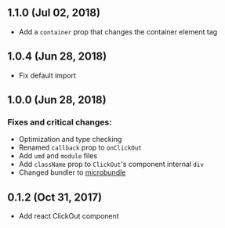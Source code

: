 ## 1.1.0 (Jul 02, 2018)
- Add a `container` prop that changes the container element tag

## 1.0.4 (Jun 28, 2018)
- Fix default import

## 1.0.0 (Jun 28, 2018)

### Fixes and critical changes:
- Optimization and type checking
- Renamed `callback` prop to `onClickOut`
- Add `umd` and `module` files
- Add `className` prop to `ClickOut`'s component internal `div`
- Changed bundler to [microbundle](https://github.com/developit/microbundle)

## 0.1.2 (Oct 31, 2017)

- Add react ClickOut component

